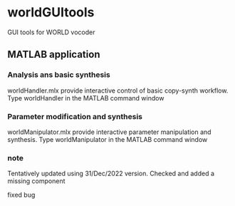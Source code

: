 # worldGUItools
GUI tools for WORLD vocoder

## MATLAB application
### Analysis ans basic synthesis
worldHandler.mlx provide interactive control of basic copy-synth workflow. Type
worldHandler
in the MATLAB command window

### Parameter modification and synthesis
worldManipulator.mlx provide interactive parameter manipulation and synthesis. Type
worldManipulator
in the MATLAB command window

### note
Tentatively updated using 31/Dec/2022 version. Checked and added a missing component

fixed bug
